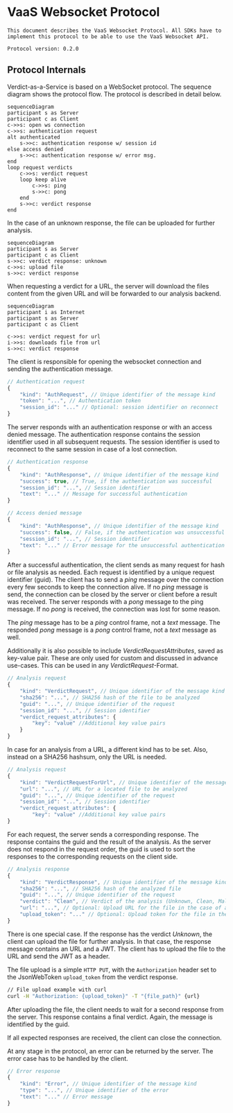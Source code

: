 # VaaS Websocket Protocol

    This document describes the VaaS Websocket Protocol. All SDKs have to implement this protocol to be able to use the VaaS Websocket API.

    Protocol version: 0.2.0

## Protocol Internals   

Verdict-as-a-Service is based on a WebSocket protocol. The sequence diagram shows the protocol flow. The protocol is described in detail below.

```mermaid
sequenceDiagram
participant s as Server
participant c as Client
c->>s: open ws connection
c->>s: authentication request
alt authenticated
    s->>c: authentication response w/ session id
else access denied
    s->>c: authentication response w/ error msg.
end
loop request verdicts
    c->>s: verdict request
    loop keep alive
        c->>s: ping
        s->>c: pong
    end
    s->>c: verdict response
end
```

In the case of an unknown response, the file can be uploaded for further analysis.
```mermaid
sequenceDiagram
participant s as Server
participant c as Client
s->>c: verdict response: unknown
c->>s: upload file
s->>c: verdict response
```

When requesting a verdict for a URL, the server will download the files content from the given URL and will be forwarded to our analysis backend.
```mermaid
sequenceDiagram
participant i as Internet
participant s as Server
participant c as Client

c->>s: verdict request for url
i->>s: downloads file from url
s->>c: verdict response
```


The client is responsible for opening the websocket connection and sending the authentication message.

```javascript
// Authentication request
{
    "kind": "AuthRequest", // Unique identifier of the message kind
    "token": "...", // Authentication token
    "session_id": "..." // Optional: session identifier on reconnect
}
```

The server responds with an authentication response or with an access denied message. The authentication response contains the session identifier used in all subsequent requests. The session identifier is used to reconnect to the same session in case of a lost connection.

```javascript
// Authentication response
{
    "kind": "AuthResponse", // Unique identifier of the message kind
    "success": true, // True, if the authentication was successful
    "session_id": "...", // Session identifier
    "text": "..." // Message for successful authentication
}
```

```javascript
// Access denied message
{
    "kind": "AuthResponse", // Unique identifier of the message kind
    "success": false, // False, if the authentication was unsuccessful
    "session_id": "...", // Session identifier
    "text": "..." // Error message for the unsuccessful authentication
} 
```

After a successful authentication, the client sends as many request for hash or file analysis as needed. Each request is identified by a unique request identifier (guid). The client has to send a *ping* message over the connection every few seconds to keep the connection alive. If no *ping* message is send, the connection can be closed by the server or client before a result was received. The server responds with a *pong* message to the ping message. If no *pong* is received, the connection was lost for some reason. 

The *ping* message has to be a *ping* control frame, not a *text* message. The responded *pong* message is a *pong* control frame, not a *text* message as well.


Additionally it is also possible to include *VerdictRequestAttributes*, saved as key-value pair. These are only used for custom and discussed in advance use-cases. This can be used in any *VerdictRequest*-Format.
```javascript
// Analysis request
{
    "kind": "VerdictRequest", // Unique identifier of the message kind
    "sha256": "...", // SHA256 hash of the file to be analyzed
    "guid": "...", // Unique identifier of the request
    "session_id": "...", // Session identifier
    "verdict_request_attributes": {
        "key": "value" //Additional key value pairs
    }
}
```

In case for an analysis from a URL, a different kind has to be set. Also, instead on a SHA256 hashsum, only the URL is needed.

```javascript
// Analysis request
{
    "kind": "VerdictRequestForUrl", // Unique identifier of the message kind
    "url": "...", // URL for a located file to be analyzed
    "guid": "...", // Unique identifier of the request
    "session_id": "...", // Session identifier
    "verdict_request_attributes": {
        "key": "value" //Additional key value pairs
}
```

For each request, the server sends a corresponding response. The response contains the guid and the result of the analysis. As the server does not respond in the request order, the guid is used to sort the responses to the corresponding requests on the client side.

```javascript
// Analysis response
{
    "kind": "VerdictResponse", // Unique identifier of the message kind
    "sha256": "...", // SHA256 hash of the analyzed file
    "guid": "...", // Unique identifier of the request
    "verdict": "Clean", // Verdict of the analysis (Unknown, Clean, Malicious, Pub)
    "url": "...", // Optional: Upload URL for the file in the case of an "Unknown" verdict
    "upload_token": "..." // Optional: Upload token for the file in the case of an "Unknown" verdict
}
```

There is one special case. If the response has the verdict *Unknown*, the client can upload the file for further analysis. In that case, the response message contains an URL and a JWT. The client has to upload the file to the URL and send the JWT as a header.

The file upload is a simple `HTTP PUT`, with the `Authorization` header set to the JsonWebToken `upload_token` from the verdict response.

```bash
// File upload example with curl
curl -H "Authorization: {upload_token}" -T "{file_path}" {url}
```

After uploading the file, the client needs to wait for a second response from the server. This response contains a final verdict. Again, the message is identified by the guid.

If all expected responses are received, the client can close the connection.

At any stage in the protocol, an error can be returned by the server. The error case has to be handled by the client.

```javascript
// Error response
{
    "kind": "Error", // Unique identifier of the message kind
    "type": "...", // Unique identifier of the error
    "text": "..." // Error message
}
```